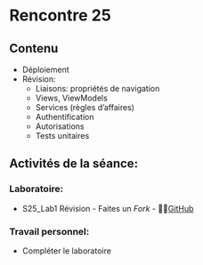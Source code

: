 # Rencontre 25

## Contenu
- Déploiement  
- Révision: 
    - Liaisons: propriétés de navigation 
    - Views, ViewModels  
    - Services (règles d’affaires) 
    - Authentification
    - Autorisations
    - Tests unitaires


## Activités de la séance: 
### Laboratoire:
- S25_Lab1 Révision - Faites un *Fork* - 🔗‍💥[GitHub](BRISE)

### Travail personnel: 
- Compléter le laboratoire 

